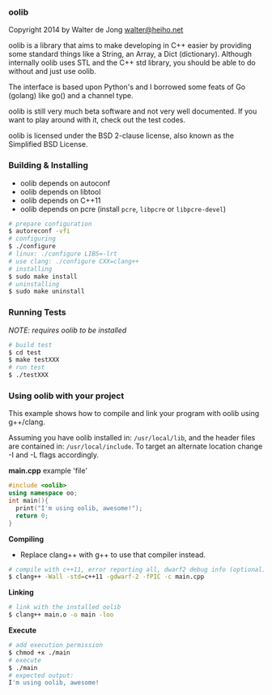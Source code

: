### oolib
Copyright 2014 by Walter de Jong <walter@heiho.net>

oolib is a library that aims to make developing in C++ easier by providing
some standard things like a String, an Array, a Dict (dictionary).
Although internally oolib uses STL and the C++ std library, you should be
able to do without and just use oolib.

The interface is based upon Python's and I borrowed some feats of Go (golang)
like go() and a channel type.


oolib is still very much beta software and not very well documented. If you
want to play around with it, check out the test codes.


oolib is licensed under the BSD 2-clause license, also known as the
Simplified BSD License.


### Building & Installing

* oolib depends on autoconf
* oolib depends on libtool
* oolib depends on C++11
* oolib depends on pcre (install `pcre`, `libpcre` or `libpcre-devel`)

```bash
# prepare configuration
$ autoreconf -vfi
# configuring
$ ./configure
# linux: ./configure LIBS=-lrt
# use clang: ./configure CXX=clang++
# installing
$ sudo make install
# uninstalling
$ sudo make uninstall
```

### Running Tests

*NOTE: requires oolib to be installed*

```bash
# build test
$ cd test
$ make testXXX
# run test
$ ./testXXX
```


### Using oolib with your project

This example shows how to compile and link your program with oolib using g++/clang.

Assuming you have oolib installed in: `/usr/local/lib`, and the header files are contained in: `/usr/local/include`. To target an alternate location change -I and -L flags accordingly.

**main.cpp** example 'file'

```cpp
#include <oolib>
using namespace oo;
int main(){
  print("I'm using oolib, awesome!");
  return 0;
}
```

**Compiling**

* Replace clang++ with g++ to use that compiler instead.

```bash
# compile with c++11, error reporting all, dwarf2 debug info (optional)
$ clang++ -Wall -std=c++11 -gdwarf-2 -fPIC -c main.cpp
```

**Linking**

```bash
# link with the installed oolib
$ clang++ main.o -o main -loo
```

**Execute**

```bash
# add execution permission
$ chmod +x ./main
# execute
$ ./main
# expected output:
I'm using oolib, awesome!
```

